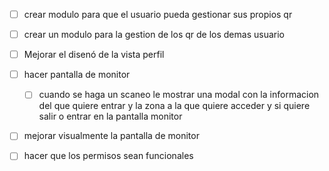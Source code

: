 - [ ] crear modulo para que el usuario pueda gestionar sus propios qr
- [ ] crear un modulo para la gestion de los qr de los demas usuario

- [ ] Mejorar el disenó de la vista perfil

- [ ] hacer pantalla de monitor
  - [ ] cuando se haga un scaneo le mostrar una modal con la informacion del que quiere entrar y la zona a la que quiere acceder y si quiere salir o entrar en la pantalla monitor 
- [ ] mejorar visualmente la pantalla de monitor

- [ ] hacer que los permisos sean funcionales
